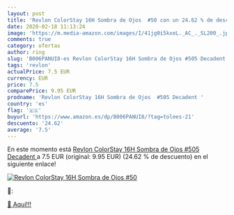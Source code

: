```yaml
---
layout: post
title: 'Revlon ColorStay 16H Sombra de Ojos  #50 con un 24.62 % de descuento'
date: 2020-02-18 11:13:24
image: 'https://m.media-amazon.com/images/I/41jg0i5kxeL._AC_._SL200_.jpg'
comments: true
category: ofertas
author: ring
slug: 'B006PANUI8-es Revlon ColorStay 16H Sombra de Ojos #505 Decadent'
tags: 'revlon'
actualPrice: 7.5 EUR
currency: EUR
price: 7.5
comparePrice: 9.95 EUR
prodname: 'Revlon ColorStay 16H Sombra de Ojos  #505 Decadent '
country: 'es'
flag: '🇪🇸'
buyurl: 'https://www.amazon.es/dp/B006PANUI8/?tag=tolees-21'
descuento: '24.62'
average: '7.5'
---
```


En este momento está [Revlon ColorStay 16H Sombra de Ojos  #505 Decadent ](https://www.amazon.es/dp/B006PANUI8/?tag=tolees-21) a 7.5 EUR (original: 9.95 EUR) (24.62 %  de descuento) en el siguiente enlace!

[![Revlon ColorStay 16H Sombra de Ojos  #50](https://m.media-amazon.com/images/I/41jg0i5kxeL._AC_._SL200_.jpg)](https://www.amazon.es/dp/B006PANUI8/?tag=tolees-21)

🔎:


[🛒 Aquí!!!](https://www.amazon.es/dp/B006PANUI8/?tag=tolees-21)

